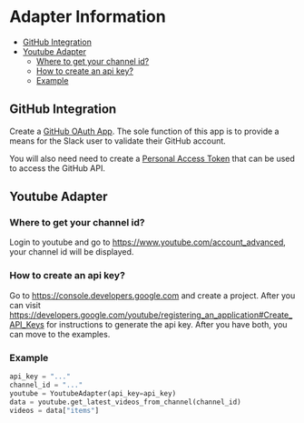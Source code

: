 # Adapter Information

<!-- TOC -->

- [GitHub Integration](#github-integration)
- [Youtube Adapter](#youtube-adapter)
  - [Where to get your channel id?](#where-to-get-your-channel-id)
  - [How to create an api key?](#how-to-create-an-api-key)
  - [Example](#example)

<!-- /TOC -->

## GitHub Integration

Create a [GitHub OAuth App](https://github.com/settings/developers). The sole function of this app is to provide a means for the Slack user to validate their GitHub account.

You will also need need to create a [Personal Access Token](https://github.com/settings/tokens) that can be used to access the GitHub API.

## Youtube Adapter

### Where to get your channel id?

Login to youtube and go to https://www.youtube.com/account_advanced, your
channel id will be displayed.

### How to create an api key?

Go to https://console.developers.google.com and create a project. After you can
visit https://developers.google.com/youtube/registering_an_application#Create_API_Keys
for instructions to generate the api key. After you have both, you can move to
the examples.

### Example

```python
api_key = "..."
channel_id = "..."
youtube = YoutubeAdapter(api_key=api_key)
data = youtube.get_latest_videos_from_channel(channel_id)
videos = data["items"]
```
